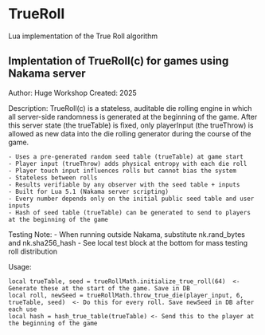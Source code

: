 # TrueRoll
Lua implementation of the True Roll algorithm

  Implentation of TrueRoll(c) for games using Nakama server
  -----------------------------------------
  Author: Huge Workshop
  Created: 2025

  Description:
    TrueRoll(c) is a stateless, auditable die rolling engine in which all server-side randomness is 
    generated at the beginning of the game. After this server state (the trueTable) is fixed, 
    only playerInput (the trueThrow) is allowed as new data into the 
    die rolling generator during the course of the game.

    - Uses a pre-generated random seed table (trueTable) at game start
    - Player input (trueThrow) adds physical entropy with each die roll
    - Player touch input influences rolls but cannot bias the system
    - Stateless between rolls
    - Results verifiable by any observer with the seed table + inputs
    - Built for Lua 5.1 (Nakama server scripting)
    - Every number depends only on the initial public seed table and user inputs
    - Hash of seed table (trueTable) can be generated to send to players at the beginning of the game

  Testing Note:
    - When running outside Nakama, substitute nk.rand_bytes and nk.sha256_hash
    - See local test block at the bottom for mass testing roll distribution

  Usage:
  
    local trueTable, seed = trueRollMath.initialize_true_roll(64)  <- Generate these at the start of the game. Save in DB
    local roll, newSeed = trueRollMath.throw_true_die(player_input, 6, trueTable, seed)  <- Do this for every roll. Save newSeed in DB after each use
    local hash = hash_true_table(trueTable) <- Send this to the player at the beginning of the game

